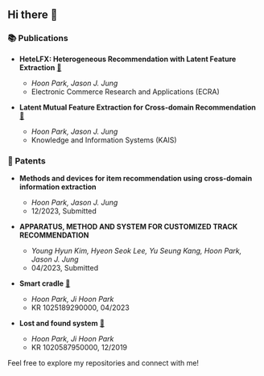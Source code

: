 ## Hi there 👋

<!--
**hoon0303/hoon0303** is a ✨ _special_ ✨ repository because its `README.md` (this file) appears on your GitHub profile.

Here are some ideas to get you started:

- 🔭 I’m currently working on ...
- 🌱 I’m currently learning ...
- 👯 I’m looking to collaborate on ...
- 🤔 I’m looking for help with ...
- 💬 Ask me about ...
- 📫 How to reach me: ...
- 😄 Pronouns: ...
- ⚡ Fun fact: ...
-->
### 📚 Publications
- **HeteLFX: Heterogeneous Recommendation with Latent Feature Extraction** [🔗](https://doi.org/10.1016/j.elerap.2024.101419)
  - *Hoon Park, Jason J. Jung*
  - Electronic Commerce Research and Applications (ECRA)

- **Latent Mutual Feature Extraction for Cross-domain Recommendation** [🔗](https://doi.org/10.1007/s10115-024-02065-y)
  - *Hoon Park, Jason J. Jung*
  - Knowledge and Information Systems (KAIS)

### 📜 Patents
- **Methods and devices for item recommendation using cross-domain information extraction**
  - *Hoon Park, Jason J. Jung*
  - 12/2023, Submitted

- **APPARATUS, METHOD AND SYSTEM FOR CUSTOMIZED TRACK RECOMMENDATION**
  - *Young Hyun Kim, Hyeon Seok Lee, Yu Seung Kang, Hoon Park, Jason J. Jung*
  - 04/2023, Submitted

- **Smart cradle** [🔗](http://www.patentlink.com)
  - *Hoon Park, Ji Hoon Park*
  - KR 1025189290000, 04/2023


- **Lost and found system** [🔗](http://www.patentlink.com)
  - *Hoon Park, Ji Hoon Park*
  - KR 1020587950000, 12/2019

Feel free to explore my repositories and connect with me!
